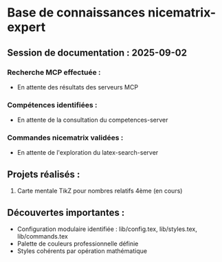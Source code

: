 # Base de connaissances nicematrix-expert

## Session de documentation : 2025-09-02

### Recherche MCP effectuée :
- En attente des résultats des serveurs MCP

### Compétences identifiées :
- En attente de la consultation du competences-server

### Commandes nicematrix validées :
- En attente de l'exploration du latex-search-server

## Projets réalisés :
1. Carte mentale TikZ pour nombres relatifs 4ème (en cours)

## Découvertes importantes :
- Configuration modulaire identifiée : lib/config.tex, lib/styles.tex, lib/commands.tex
- Palette de couleurs professionnelle définie
- Styles cohérents par opération mathématique